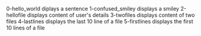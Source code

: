 0-hello_world diplays a sentence
1-confused_smiley displays a smiley
2-hellofile displays content of user's details
3-twofiles displays content of two files
4-lastlines displays the last 10 line of a file
5-firstlines displays the first 10 lines of a file 
